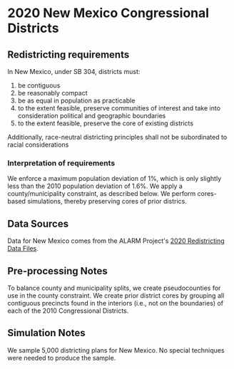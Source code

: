 # 2020 New Mexico Congressional Districts

## Redistricting requirements
In New Mexico, under SB 304, districts must:

1. be contiguous
2. be reasonably compact
3. be as equal in population as practicable
4. to the extent feasible, preserve communities of interest and take into consideration political and geographic boundaries
5. to the extent feasible, preserve the core of existing districts

Additionally, race-neutral districting principles shall not be subordinated to racial considerations

### Interpretation of requirements
We enforce a maximum population deviation of 1%, which is only slightly less than the 2010 population deviation of 1.6%. We apply a county/municipality constraint, as described below. We perform cores-based simulations, thereby preserving cores of prior districs.

## Data Sources
Data for New Mexico comes from the ALARM Project's [2020 Redistricting Data Files](https://alarm-redist.github.io/posts/2021-08-10-census-2020/).

## Pre-processing Notes
To balance county and municipality splits, we create pseudocounties for use in the county constraint. We create prior district cores by grouping all contiguous precincts found in the interiors (i.e., not on the boundaries) of each of the 2010 Congressional Districts.

## Simulation Notes
We sample 5,000 districting plans for New Mexico. No special techniques were needed to produce the sample.




